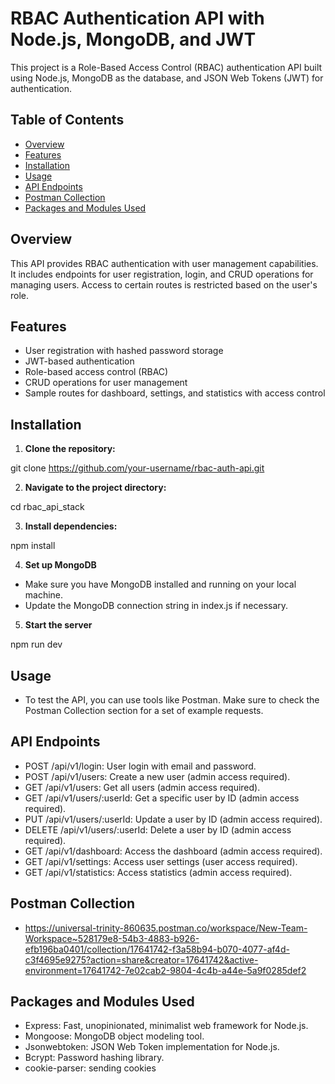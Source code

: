 # RBAC Authentication API with Node.js, MongoDB, and JWT

This project is a Role-Based Access Control (RBAC) authentication API built using Node.js, MongoDB as the database, and JSON Web Tokens (JWT) for authentication.

## Table of Contents

- [Overview](#overview)
- [Features](#features)
- [Installation](#installation)
- [Usage](#usage)
- [API Endpoints](#api-endpoints)
- [Postman Collection](#postman-collection)
- [Packages and Modules Used](#packages-and-modules-used)

## Overview

This API provides RBAC authentication with user management capabilities. It includes endpoints for user registration, login, and CRUD operations for managing users. Access to certain routes is restricted based on the user's role.

## Features

- User registration with hashed password storage
- JWT-based authentication
- Role-based access control (RBAC)
- CRUD operations for user management
- Sample routes for dashboard, settings, and statistics with access control

## Installation

1. **Clone the repository:**

git clone https://github.com/your-username/rbac-auth-api.git

2. **Navigate to the project directory:**

cd rbac_api_stack

3. **Install dependencies:**

npm install

4. **Set up MongoDB**

- Make sure you have MongoDB installed and running on your local machine.
- Update the MongoDB connection string in index.js if necessary.

5. **Start the server**

npm run dev

## Usage

- To test the API, you can use tools like Postman. Make sure to check the Postman Collection section for a set of example requests.

## API Endpoints

- POST /api/v1/login: User login with email and password.
- POST /api/v1/users: Create a new user (admin access required).
- GET /api/v1/users: Get all users (admin access required).
- GET /api/v1/users/:userId: Get a specific user by ID (admin access required).
- PUT /api/v1/users/:userId: Update a user by ID (admin access required).
- DELETE /api/v1/users/:userId: Delete a user by ID (admin access required).
- GET /api/v1/dashboard: Access the dashboard (admin access required).
- GET /api/v1/settings: Access user settings (user access required).
- GET /api/v1/statistics: Access statistics (admin access required).

## Postman Collection

- https://universal-trinity-860635.postman.co/workspace/New-Team-Workspace~528179e8-54b3-4883-b926-efb196ba0401/collection/17641742-f3a58b94-b070-4077-af4d-c3f4695e9275?action=share&creator=17641742&active-environment=17641742-7e02cab2-9804-4c4b-a44e-5a9f0285def2

## Packages and Modules Used

- Express: Fast, unopinionated, minimalist web framework for Node.js.
- Mongoose: MongoDB object modeling tool.
- Jsonwebtoken: JSON Web Token implementation for Node.js.
- Bcrypt: Password hashing library.
- cookie-parser: sending cookies

